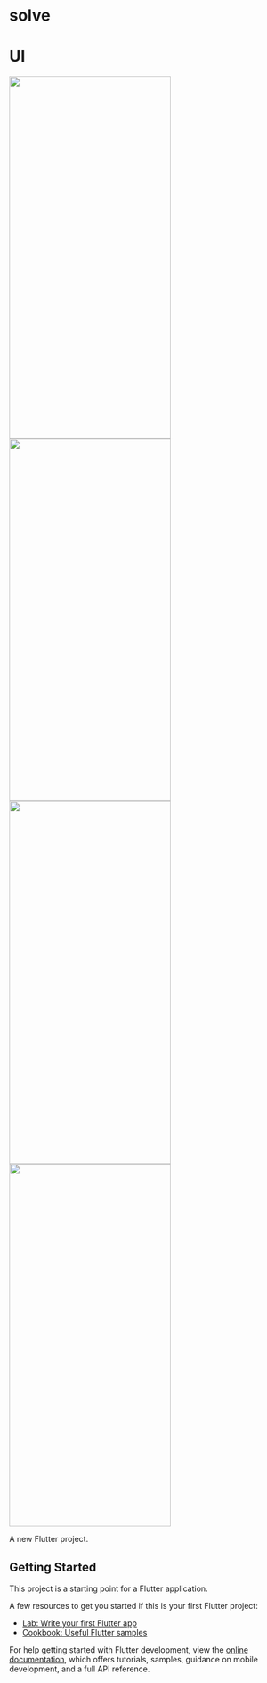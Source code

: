 # solve
# UI
<img src="https://github.com/user-attachments/assets/81d5e024-ef03-4e98-9e9b-ecbf37333e39" width="290" height="650"><br/>
<img src="https://github.com/user-attachments/assets/d516fe54-6be5-4694-be2f-dca957b7d0e6" width="290" height="650"><br/>
<img src="https://github.com/user-attachments/assets/bdfdde08-bab3-4e2e-a85d-5b7ea4283a94" width="290" height="650"><br/>
<img src="https://github.com/user-attachments/assets/3b7e9b4e-192f-44ef-bb72-8299bd105963" width="290" height="650"><br/>


A new Flutter project.

## Getting Started

This project is a starting point for a Flutter application.

A few resources to get you started if this is your first Flutter project:

- [Lab: Write your first Flutter app](https://docs.flutter.dev/get-started/codelab)
- [Cookbook: Useful Flutter samples](https://docs.flutter.dev/cookbook)

For help getting started with Flutter development, view the
[online documentation](https://docs.flutter.dev/), which offers tutorials,
samples, guidance on mobile development, and a full API reference.
